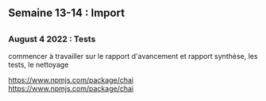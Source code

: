 ## Semaine 13-14 : Import 


##
### August 4 2022 : Tests

<p>commencer à travailler sur le rapport d'avancement et rapport synthèse, les tests, le nettoyage</p>
<ul>
	
</ul>
<a href="https://www.npmjs.com/package/chai">https://www.npmjs.com/package/chai</a>
<a href= "https://www.npmjs.com/package/mocha?activeTab=versions">https://www.npmjs.com/package/chai</a>
